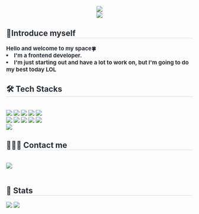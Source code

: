 <!--
**sonya030/sonya030** is a ✨ _special_ ✨ repository because its `README.md` (this file) appears on your GitHub profile.

Here are some ideas to get you started:

- 🔭 I’m currently working on ...
- 🌱 I’m currently learning ...
- 👯 I’m looking to collaborate on ...
- 🤔 I’m looking for help with ...
- 💬 Ask me about ...
- 📫 How to reach me: ...
- 😄 Pronouns: ...
- ⚡ Fun fact: ...
-->
<div align="center">
    <a href="https://hits.seeyoufarm.com" align= "center"><img src="https://hits.seeyoufarm.com/api/count/incr/badge.svg?url=https%3A%2F%2Fgithub.com%2Fgjbae1212%2Fhit-counter&count_bg=%23D2EFFF&title_bg=%2356C0E7&icon=aerlingus.svg&icon_color=%23005FAC&title=hits&edge_flat=false"/></a>
</div>
<div align= "center">
    <img src="https://capsule-render.vercel.app/api?type=waving&color=0:90c0fe,100:487ffe&height=240&text=Hellooo,%20I'm%20sonya%20:)&animation=twinkling&fontColor=ffffff&fontSize=60" />
    </div>
    <div style="text-align: left;"> 
    <h2 style="border-bottom: 1px solid #d8dee4; color: #282d33;"> 🎇Introduce myself </h2>  
    <div style="font-weight: 700; font-size: 15px; text-align: left; color: #282d33;"> Hello and welcome to my space🍀</li><li>I'm a frontend developer.</li><li>I'm just starting out and have a lot to work on, but I'm going to do my best today LOL </div> 
    </div>
    <div style="text-align: left;">
    <h2 style="border-bottom: 1px solid #d8dee4; color: #282d33;"> 🛠️ Tech Stacks </h2> <br> 
    <div style="margin: ; text-align: left;" "text-align: left;"> <img src="https://img.shields.io/badge/Bootstrap-7952B3?style=flat&logo=Bootstrap&logoColor=white">
          <img src="https://img.shields.io/badge/Git-F05032?style=flat&logo=Git&logoColor=white">
          <img src="https://img.shields.io/badge/Github-181717?style=flat&logo=Github&logoColor=white">
          <img src="https://img.shields.io/badge/Figma-F24E1E?style=flat&logo=Figma&logoColor=white">
          <img src="https://img.shields.io/badge/jQuery-0769AD?style=flat&logo=jQuery&logoColor=white">
          <br/><img src="https://img.shields.io/badge/Javascript-F7DF1E?style=flat&logo=Javascript&logoColor=white">
          <img src="https://img.shields.io/badge/React-61DAFB?style=flat&logo=React&logoColor=white">
          <img src="https://img.shields.io/badge/CSS3-1572B6?style=flat&logo=CSS3&logoColor=white">
          <img src="https://img.shields.io/badge/HTML5-E34F26?style=flat&logo=HTML5&logoColor=white">
          <img src="https://img.shields.io/badge/Slack-4A154B?style=flat&logo=Slack&logoColor=white">
          <br/><img src="https://img.shields.io/badge/Sass-CC6699?style=flat&logo=Sass&logoColor=white">
          </div>
    </div>
    <div style="text-align: left;">
    <h2 style="border-bottom: 1px solid #d8dee4; color: #282d33;"> 👩🏻‍💻 Contact me </h2> <br> 
    <div style="text-align: left;"> <a href=mailto:sondabin5693@gmail.com> <img src="https://img.shields.io/badge/Gmail-EA4335?style=flat&logo=Gmail&logoColor=white&link=mailto:sondabin5693@gmail.com"> </a>
          </div>  <br> 
    <div style="text-align: left;">  </div> 
    </div>
    <div style="text-align: left;"> 
    <h2 style="border-bottom: 1px solid #d8dee4; color: #282d33;"> 🏅 Stats </h2> <div style="text-align: left;"> <img src="https://github-readme-stats.vercel.app/api?username=sonya030&bg_color=60,ffffff,d2e5fe&title_color=404040&text_color=404040"
         /> <img src="https://github-readme-stats.vercel.app/api/top-langs/?username=sonya030&layout=compact&bg_color=60,ffffff,d2e5fe&title_color=404040&text_color=404040"
          /> </div> 
    </div>
    
    

